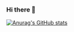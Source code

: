 ### Hi there 👋



[![Anurag's GitHub stats](https://github-readme-stats.vercel.app/api?username=hanzelkaraagac)](https://github.com/anuraghazra/github-readme-stats)


